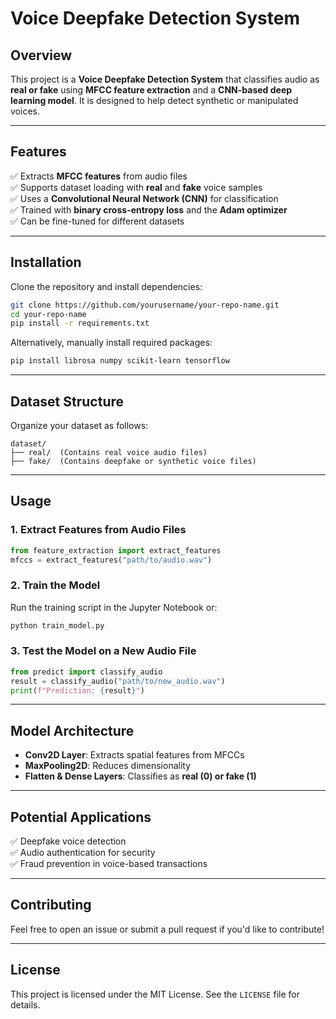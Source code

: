 # **Voice Deepfake Detection System**

## **Overview**
This project is a **Voice Deepfake Detection System** that classifies audio as **real or fake** using **MFCC feature extraction** and a **CNN-based deep learning model**. It is designed to help detect synthetic or manipulated voices.

---

## **Features**
✅ Extracts **MFCC features** from audio files  
✅ Supports dataset loading with **real** and **fake** voice samples  
✅ Uses a **Convolutional Neural Network (CNN)** for classification  
✅ Trained with **binary cross-entropy loss** and the **Adam optimizer**  
✅ Can be fine-tuned for different datasets  

---

## **Installation**
Clone the repository and install dependencies:

```bash
git clone https://github.com/yourusername/your-repo-name.git
cd your-repo-name
pip install -r requirements.txt
```

Alternatively, manually install required packages:  
```bash
pip install librosa numpy scikit-learn tensorflow
```

---

## **Dataset Structure**
Organize your dataset as follows:

```
dataset/
├── real/  (Contains real voice audio files)
├── fake/  (Contains deepfake or synthetic voice files)
```

---

## **Usage**  

### **1. Extract Features from Audio Files**  
```python
from feature_extraction import extract_features
mfccs = extract_features("path/to/audio.wav")
```

### **2. Train the Model**  
Run the training script in the Jupyter Notebook or:
```python
python train_model.py
```

### **3. Test the Model on a New Audio File**  
```python
from predict import classify_audio
result = classify_audio("path/to/new_audio.wav")
print(f"Prediction: {result}")
```

---

## **Model Architecture**  
- **Conv2D Layer**: Extracts spatial features from MFCCs  
- **MaxPooling2D**: Reduces dimensionality  
- **Flatten & Dense Layers**: Classifies as **real (0) or fake (1)**  

---

## **Potential Applications**  
✅ Deepfake voice detection  
✅ Audio authentication for security  
✅ Fraud prevention in voice-based transactions  

---

## **Contributing**  
Feel free to open an issue or submit a pull request if you'd like to contribute!  

---

## **License**  
This project is licensed under the MIT License. See the `LICENSE` file for details.
